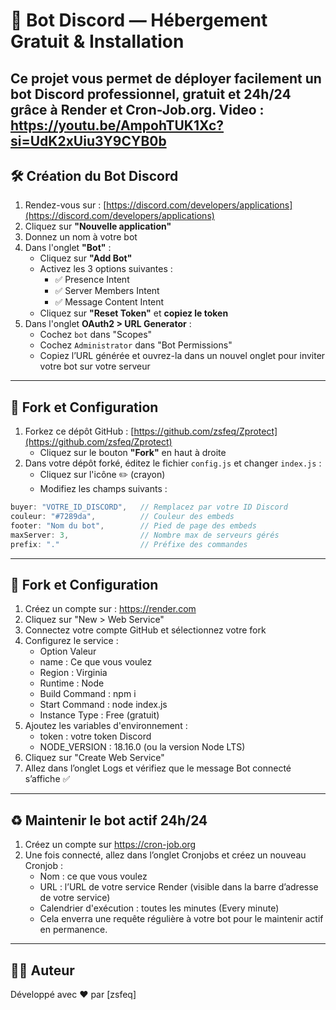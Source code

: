 # 🤖 Bot Discord — Hébergement Gratuit & Installation

Ce projet vous permet de déployer facilement un bot Discord professionnel, gratuit et **24h/24** grâce à Render et Cron-Job.org.
Video : https://youtu.be/AmpohTUK1Xc?si=UdK2xUiu3Y9CYB0b
---

## 🛠️ Création du Bot Discord

1. Rendez-vous sur : [https://discord.com/developers/applications](https://discord.com/developers/applications)
2. Cliquez sur **"Nouvelle application"**
3. Donnez un nom à votre bot
4. Dans l'onglet **"Bot"** :
   - Cliquez sur **"Add Bot"**
   - Activez les 3 options suivantes :
     - ✅ Presence Intent
     - ✅ Server Members Intent
     - ✅ Message Content Intent
   - Cliquez sur **"Reset Token"** et **copiez le token**
5. Dans l'onglet **OAuth2 > URL Generator** :
   - Cochez `bot` dans "Scopes"
   - Cochez `Administrator` dans "Bot Permissions"
   - Copiez l’URL générée et ouvrez-la dans un nouvel onglet pour inviter votre bot sur votre serveur

---

## 🍴 Fork et Configuration

1. Forkez ce dépôt GitHub : [https://github.com/zsfeq/Zprotect](https://github.com/zsfeq/Zprotect)
   - Cliquez sur le bouton **"Fork"** en haut à droite
2. Dans votre dépôt forké, éditez le fichier `config.js` et changer `index.js` :
   - Cliquez sur l'icône ✏️ (crayon)
   - Modifiez les champs suivants :

```js
buyer: "VOTRE_ID_DISCORD",   // Remplacez par votre ID Discord
couleur: "#7289da",          // Couleur des embeds
footer: "Nom du bot",        // Pied de page des embeds
maxServer: 3,                // Nombre max de serveurs gérés
prefix: "."                  // Préfixe des commandes
```
---

## 🍴 Fork et Configuration

1. Créez un compte sur : https://render.com
2. Cliquez sur "New > Web Service"
3. Connectez votre compte GitHub et sélectionnez votre fork
4. Configurez le service :
   - Option	Valeur
   - name : Ce que vous voulez
   - Region	: Virginia
   - Runtime : Node
   - Build Command : npm i
   - Start Command : node index.js
   - Instance Type : Free (gratuit)
5. Ajoutez les variables d'environnement :
   - token : votre token Discord
   - NODE_VERSION : 18.16.0 (ou la version Node LTS)
6. Cliquez sur "Create Web Service"
7. Allez dans l’onglet Logs et vérifiez que le message Bot connecté s’affiche ✅
 
---

## ♻️ Maintenir le bot actif 24h/24
1. Créez un compte sur https://cron-job.org
2. Une fois connecté, allez dans l’onglet Cronjobs et créez un nouveau Cronjob :
   - Nom : ce que vous voulez
   - URL : l’URL de votre service Render (visible dans la barre d’adresse de votre service)
   - Calendrier d'exécution : toutes les minutes (Every minute)
   - Cela enverra une requête régulière à votre bot pour le maintenir actif en permanence.

---

## 🧑‍💻 Auteur
Développé avec ❤️ par [zsfeq]